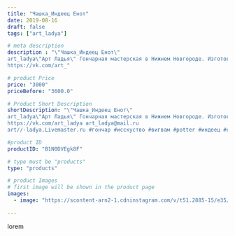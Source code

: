 ```yaml
---
title: "Чашка_Индеец Енот"
date: 2019-08-16
draft: false
tags: ["art_ladya"]

# meta description
description : "\"Чашка_Индеец Енот\" 
art_ladya\"Арт Ладья\" Гончарная мастерская в Нижнем Новгороде. Изготовление керамики и мастер//-классы по обучению. 
https://vk.com/art_"

# product Price
price: "3000"
priceBefore: "3600.0"

# Product Short Description
shortDescription: "\"Чашка_Индеец Енот\" 
art_ladya\"Арт Ладья\" Гончарная мастерская в Нижнем Новгороде. Изготовление керамики и мастер//-классы по обучению. 
https://vk.com/art_ladya art_ladya@mail.ru 
art//-ladya.Livemaster.ru #гончар #исскуство #вигвам #potter #индеец #керамикаручнаяработа #гончарнаямастерская #керамиканазаказ #handmade #шаман #керамика #гончарнаяпосуда #эксклюзивнаякерамика #dishes #decor #ceramicar #mug #claygoods #tankard #earthenware #ceramic #design #кружка #magic #restaurant #ceramicart #pint #clay #авторскаякерамика #енот"

#product ID
productID: "B1N0DVEgk8F"

# type must be "products"
type: "products"

# product Images
# first image will be shown in the product page
images:
  - image: "https://scontent-arn2-1.cdninstagram.com/v/t51.2885-15/e35/67568406_659492137881897_6966317915947266949_n.jpg?tp=1&_nc_ht=scontent-arn2-1.cdninstagram.com&_nc_cat=109&_nc_ohc=uzUp06i8mTkAX9X2KN_&ccb=7-4&oh=da769512f07827b6cdcb59ddf265e4e4&oe=608389E7&_nc_sid=86f79a&ig_cache_key=MjExMTU3MjcyNzUwNzg2NTM0OQ%3D%3D.2-ccb7-4"

---
```

lorem
